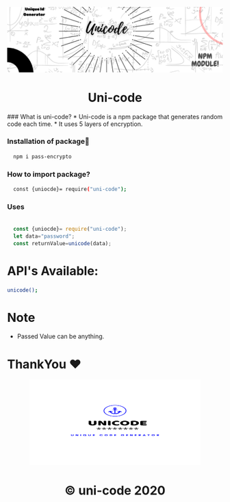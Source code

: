 <p align="center">
  <a>
    <img src="./unicode.png" width = "1400px"/>
  </a>
</p>
<h1 align="center">
 Uni-code
</h1>

 
</p>
### What is uni-code?
* Uni-code is a npm package that generates random code each time.
* It uses 5 layers of encryption.

### Installation of package🚩
```bash
  npm i pass-encrypto
```

### How to import package?
```bash
  const {uniocde}= require("uni-code");
  ```

### Uses
```javascript

  const {uniocde}= require("uni-code");
  let data="password";
  const returnValue=unicode(data);
  ```
  


# API's Available:
```bash
unicode();
```

# Note
* Passed Value can be anything.

# ThankYou ❤
<p align="center">
<img src="./unid.png" width="400" height ="200">
</p>

<h1 align="center">
   © uni-code 2020
</h1>

